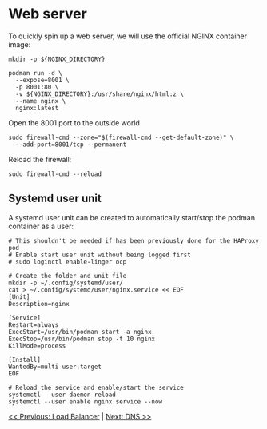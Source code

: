 # Web server

To quickly spin up a web server, we will use the official NGINX container image:

```
mkdir -p ${NGINX_DIRECTORY}

podman run -d \
  --expose=8001 \
  -p 8001:80 \
  -v ${NGINX_DIRECTORY}:/usr/share/nginx/html:z \
  --name nginx \
  nginx:latest
```

Open the 8001 port to the outside world

```
sudo firewall-cmd --zone="$(firewall-cmd --get-default-zone)" \
  --add-port=8001/tcp --permanent
```

Reload the firewall:

```
sudo firewall-cmd --reload
```

## Systemd user unit
A systemd user unit can be created to automatically start/stop the podman container as a user:

```
# This shouldn't be needed if has been previously done for the HAProxy pod
# Enable start user unit without being logged first
# sudo loginctl enable-linger ocp

# Create the folder and unit file
mkdir -p ~/.config/systemd/user/
cat > ~/.config/systemd/user/nginx.service << EOF
[Unit]
Description=nginx

[Service]
Restart=always
ExecStart=/usr/bin/podman start -a nginx
ExecStop=/usr/bin/podman stop -t 10 nginx
KillMode=process

[Install]
WantedBy=multi-user.target
EOF

# Reload the service and enable/start the service
systemctl --user daemon-reload
systemctl --user enable nginx.service --now
```

[<< Previous: Load Balancer](2-load-balancer.md) | [Next: DNS >>](4-dns.md)
